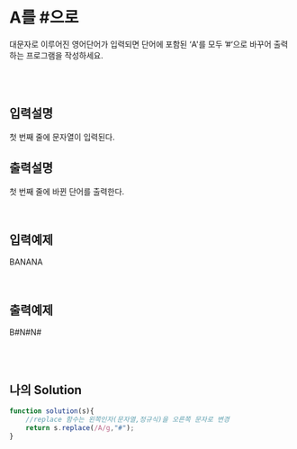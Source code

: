 # A를 #으로
대문자로 이루어진 영어단어가 입력되면 단어에 포함된 ‘A'를 모두 ’#‘으로 바꾸어 출력하는 
프로그램을 작성하세요.

<br/>
<br/>

## 입력설명
첫 번째 줄에 문자열이 입력된다.

## 출력설명
첫 번째 줄에 바뀐 단어를 출력한다.


<br/>

## 입력예제
BANANA

<br/>

## 출력예제
B#N#N#

<br/>
<br/>

## 나의 Solution
```javascript
function solution(s){ 
    //replace 함수는 왼쪽인자(문자열,정규식)을 오른쪽 문자로 변경
    return s.replace(/A/g,"#");
}
```